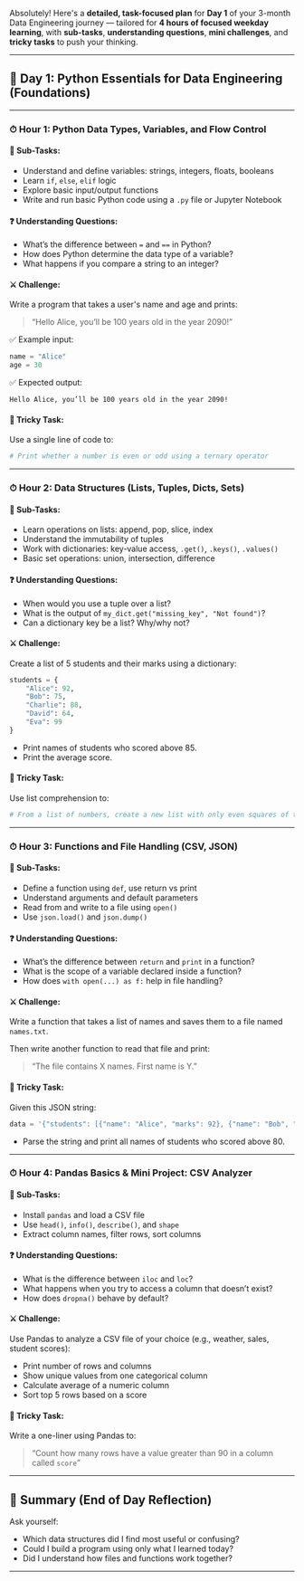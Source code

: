 Absolutely! Here's a **detailed, task-focused plan** for **Day 1** of your 3-month Data Engineering journey — tailored for **4 hours of focused weekday learning**, with **sub-tasks**, **understanding questions**, **mini challenges**, and **tricky tasks** to push your thinking.

---

## 📅 **Day 1: Python Essentials for Data Engineering (Foundations)**

---

### ⏱ **Hour 1: Python Data Types, Variables, and Flow Control**

#### 🔹 **Sub-Tasks:**

* Understand and define variables: strings, integers, floats, booleans
* Learn `if`, `else`, `elif` logic
* Explore basic input/output functions
* Write and run basic Python code using a `.py` file or Jupyter Notebook

#### ❓ **Understanding Questions:**

* What’s the difference between `=` and `==` in Python?
* How does Python determine the data type of a variable?
* What happens if you compare a string to an integer?

#### ⚔️ **Challenge:**

Write a program that takes a user's name and age and prints:

> “Hello Alice, you’ll be 100 years old in the year 2090!”

✅ Example input:

```python
name = "Alice"
age = 30
```

✅ Expected output:

```
Hello Alice, you’ll be 100 years old in the year 2090!
```

#### 🤯 **Tricky Task:**

Use a single line of code to:

```python
# Print whether a number is even or odd using a ternary operator
```

---

### ⏱ **Hour 2: Data Structures (Lists, Tuples, Dicts, Sets)**

#### 🔹 **Sub-Tasks:**

* Learn operations on lists: append, pop, slice, index
* Understand the immutability of tuples
* Work with dictionaries: key-value access, `.get()`, `.keys()`, `.values()`
* Basic set operations: union, intersection, difference

#### ❓ **Understanding Questions:**

* When would you use a tuple over a list?
* What is the output of `my_dict.get("missing_key", "Not found")`?
* Can a dictionary key be a list? Why/why not?

#### ⚔️ **Challenge:**

Create a list of 5 students and their marks using a dictionary:

```python
students = {
    "Alice": 92,
    "Bob": 75,
    "Charlie": 88,
    "David": 64,
    "Eva": 99
}
```

* Print names of students who scored above 85.
* Print the average score.

#### 🤯 **Tricky Task:**

Use list comprehension to:

```python
# From a list of numbers, create a new list with only even squares of those numbers.
```

---

### ⏱ **Hour 3: Functions and File Handling (CSV, JSON)**

#### 🔹 **Sub-Tasks:**

* Define a function using `def`, use return vs print
* Understand arguments and default parameters
* Read from and write to a file using `open()`
* Use `json.load()` and `json.dump()`

#### ❓ **Understanding Questions:**

* What’s the difference between `return` and `print` in a function?
* What is the scope of a variable declared inside a function?
* How does `with open(...) as f:` help in file handling?

#### ⚔️ **Challenge:**

Write a function that takes a list of names and saves them to a file named `names.txt`.

Then write another function to read that file and print:

> “The file contains X names. First name is Y.”

#### 🤯 **Tricky Task:**

Given this JSON string:

```python
data = '{"students": [{"name": "Alice", "marks": 92}, {"name": "Bob", "marks": 75}]}'
```

* Parse the string and print all names of students who scored above 80.

---

### ⏱ **Hour 4: Pandas Basics & Mini Project: CSV Analyzer**

#### 🔹 **Sub-Tasks:**

* Install `pandas` and load a CSV file
* Use `head()`, `info()`, `describe()`, and `shape`
* Extract column names, filter rows, sort columns

#### ❓ **Understanding Questions:**

* What is the difference between `iloc` and `loc`?
* What happens when you try to access a column that doesn’t exist?
* How does `dropna()` behave by default?

#### ⚔️ **Challenge:**

Use Pandas to analyze a CSV file of your choice (e.g., weather, sales, student scores):

* Print number of rows and columns
* Show unique values from one categorical column
* Calculate average of a numeric column
* Sort top 5 rows based on a score

#### 🤯 **Tricky Task:**

Write a one-liner using Pandas to:

> “Count how many rows have a value greater than 90 in a column called `score`”

---

## 📝 Summary (End of Day Reflection)

Ask yourself:

* Which data structures did I find most useful or confusing?
* Could I build a program using only what I learned today?
* Did I understand how files and functions work together?

---
